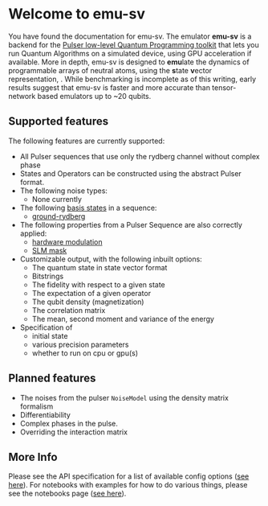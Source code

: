 # Welcome to emu-sv

You have found the documentation for emu-sv. The emulator **emu-sv** is a backend for the [Pulser low-level Quantum Programming toolkit](https://pulser.readthedocs.io) that lets you run Quantum Algorithms on a simulated device, using GPU acceleration if available. More in depth, emu-sv is designed to **emu**late the dynamics of programmable arrays of neutral atoms, using the **s**tate **v**ector representation, . While benchmarking is incomplete as of this writing, early results suggest that emu-sv is faster and more accurate than tensor-network based emulators up to ~20 qubits.

## Supported features

The following features are currently supported:

- All Pulser sequences that use only the rydberg channel without complex phase
- States and Operators can be constructed using the abstract Pulser format.
- The following noise types:
    - None currently
- The following [basis states](https://pulser.readthedocs.io/en/stable/conventions.html) in a sequence:
    - [ground-rydberg](https://pulser.readthedocs.io/en/stable/review.html#programmable-arrays-of-rydberg-atoms)
- The following properties from a Pulser Sequence are also correctly applied:
    - [hardware modulation](https://pulser.readthedocs.io/en/stable/tutorials/output_mod_eom.html)
    - [SLM mask](https://pulser.readthedocs.io/en/stable/tutorials/slm_mask.html)
- Customizable output, with the following inbuilt options:
    - The quantum state in state vector format
    - Bitstrings
    - The fidelity with respect to a given state
    - The expectation of a given operator
    - The qubit density (magnetization)
    - The correlation matrix
    - The mean, second moment and variance of the energy
- Specification of
    - initial state
    - various precision parameters
    - whether to run on cpu or gpu(s)

## Planned features

- The noises from the pulser `NoiseModel` using the density matrix formalism
- Differentiability
- Complex phases in the pulse.
- Overriding the interaction matrix

## More Info
Please see the API specification for a list of available config options ([see here](api.md)).
For notebooks with examples for how to do various things, please see the notebooks page ([see here](./notebooks/index.md)).
